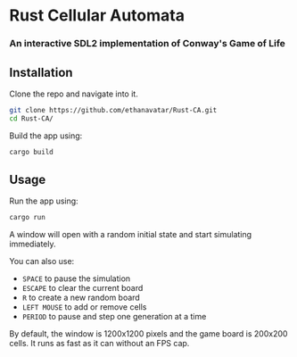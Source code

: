 # Rust Cellular Automata

### An interactive SDL2 implementation of Conway's Game of Life

## Installation

Clone the repo and navigate into it.
```bash
git clone https://github.com/ethanavatar/Rust-CA.git
cd Rust-CA/
```

Build the app using:
```bash
cargo build
```

## Usage

Run the app using:
```bash
cargo run
```

A window will open with a random initial state and start simulating immediately.

You can also use:
 - `SPACE` to pause the simulation
 - `ESCAPE` to clear the current board
 - `R` to create a new random board
 - `LEFT MOUSE` to add or remove cells
 - `PERIOD` to pause and step one generation at a time

By default, the window is 1200x1200 pixels and the game board is 200x200 cells. It runs as fast as it can without an FPS cap.
